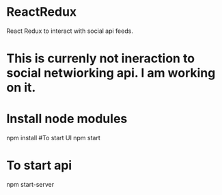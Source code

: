 # ReactRedux
React Redux to interact with social api feeds.

# This is currenly not ineraction to social netwiorking api. I am working on it.

# Install node modules
npm install
#To start UI
npm start
# To start api
npm start-server

